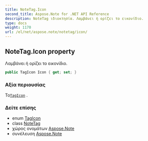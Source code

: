 ```yaml
---
title: NoteTag.Icon
second_title: Aspose.Note for .NET API Reference
description: NoteTag ιδιοκτησία. Λαμβάνει ή ορίζει το εικονίδιο.
type: docs
weight: 1170
url: /el/net/aspose.note/notetag/icon/
---
```

## NoteTag.Icon property

Λαμβάνει ή ορίζει το εικονίδιο.

```csharp
public TagIcon Icon { get; set; }
```

### Αξία περιουσίας

Το[`TagIcon`](../../tagicon/) .

### Δείτε επίσης

* enum [TagIcon](../../tagicon/)
* class [NoteTag](../)
* χώρος ονομάτων [Aspose.Note](../../notetag/)
* συνέλευση [Aspose.Note](../../../)


